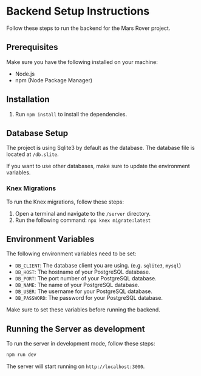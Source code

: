 # Backend Setup Instructions

Follow these steps to run the backend for the Mars Rover project.

## Prerequisites

Make sure you have the following installed on your machine:

- Node.js
- npm (Node Package Manager)

## Installation

1. Run `npm install` to install the dependencies.

## Database Setup

The project is using Sqlite3 by default as the database. The database file is located at `/db.slite`.

If you want to use other databases, make sure to update the environment variables.

### Knex Migrations

To run the Knex migrations, follow these steps:

1. Open a terminal and navigate to the `/server` directory.
2. Run the following command: `npx knex migrate:latest`

## Environment Variables

The following environment variables need to be set:

- `DB_CLIENT`: The database client you are using. (e.g. `sqlite3`, `mysql`)
- `DB_HOST`: The hostname of your PostgreSQL database.
- `DB_PORT`: The port number of your PostgreSQL database.
- `DB_NAME`: The name of your PostgreSQL database.
- `DB_USER`: The username for your PostgreSQL database.
- `DB_PASSWORD`: The password for your PostgreSQL database.

Make sure to set these variables before running the backend.

## Running the Server as development

To run the server in development mode, follow these steps:

```bash
npm run dev
```

The server will start running on `http://localhost:3000`.

